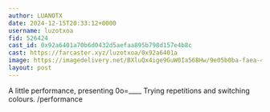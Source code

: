 ```yaml
---
author: LUANOTX
date: 2024-12-15T20:33:12+0000
username: luzotxoa
fid: 526424
cast_id: 0x92a6401a70b6d0432d5aefaa895b798d157e4b8c
cast: https://farcaster.xyz/luzotxoa/0x92a6401a
image: https://imagedelivery.net/BXluQx4ige9GuW0Ia56BHw/9e05b0ba-faea-40fe-5be5-3c70a70e5100/original
layout: post
---
```


A little performance, presenting 0o=\_\_\_\_
Trying repetitions and switching colours.
/performance

<img src='https://imagedelivery.net/BXluQx4ige9GuW0Ia56BHw/9e05b0ba-faea-40fe-5be5-3c70a70e5100/original' alt='' referrerpolicy='no-referrer'/>
